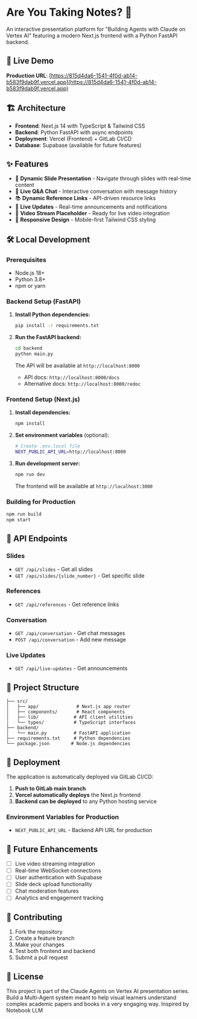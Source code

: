 # Are You Taking Notes? 📝

An interactive presentation platform for "Building Agents with Claude on Vertex AI" featuring a modern Next.js frontend with a Python FastAPI backend.

## 🚀 Live Demo

**Production URL**: [https://815d4da6-1541-4f0d-ab14-b583f9dab9f.vercel.app](https://815d4da6-1541-4f0d-ab14-b583f9dab9f.vercel.app)

## 🏗️ Architecture

- **Frontend**: Next.js 14 with TypeScript & Tailwind CSS
- **Backend**: Python FastAPI with async endpoints
- **Deployment**: Vercel (Frontend) + GitLab CI/CD
- **Database**: Supabase (available for future features)

## ✨ Features

- 📑 **Dynamic Slide Presentation** - Navigate through slides with real-time content
- 💬 **Live Q&A Chat** - Interactive conversation with message history
- 📚 **Dynamic Reference Links** - API-driven resource links
- 📢 **Live Updates** - Real-time announcements and notifications
- 🎥 **Video Stream Placeholder** - Ready for live video integration
- 📱 **Responsive Design** - Mobile-first Tailwind CSS styling

## 🛠️ Local Development

### Prerequisites

- Node.js 18+ 
- Python 3.8+
- npm or yarn

### Backend Setup (FastAPI)

1. **Install Python dependencies:**
   ```bash
   pip install -r requirements.txt
   ```

2. **Run the FastAPI backend:**
   ```bash
   cd backend
   python main.py
   ```

   The API will be available at `http://localhost:8000`
   - API docs: `http://localhost:8000/docs`
   - Alternative docs: `http://localhost:8000/redoc`

### Frontend Setup (Next.js)

1. **Install dependencies:**
   ```bash
   npm install
   ```

2. **Set environment variables** (optional):
   ```bash
   # Create .env.local file
   NEXT_PUBLIC_API_URL=http://localhost:8000
   ```

3. **Run development server:**
   ```bash
   npm run dev
   ```

   The frontend will be available at `http://localhost:3000`

### Building for Production

```bash
npm run build
npm start
```

## 🔌 API Endpoints

### Slides
- `GET /api/slides` - Get all slides
- `GET /api/slides/{slide_number}` - Get specific slide

### References  
- `GET /api/references` - Get reference links

### Conversation
- `GET /api/conversation` - Get chat messages
- `POST /api/conversation` - Add new message

### Live Updates
- `GET /api/live-updates` - Get announcements

## 📁 Project Structure

```
├── src/
│   ├── app/              # Next.js app router
│   ├── components/       # React components
│   ├── lib/             # API client utilities
│   └── types/           # TypeScript interfaces
├── backend/
│   └── main.py          # FastAPI application
├── requirements.txt     # Python dependencies
└── package.json        # Node.js dependencies
```

## 🚢 Deployment

The application is automatically deployed via GitLab CI/CD:

1. **Push to GitLab main branch**
2. **Vercel automatically deploys** the Next.js frontend
3. **Backend can be deployed** to any Python hosting service

### Environment Variables for Production

- `NEXT_PUBLIC_API_URL` - Backend API URL for production

## 🔮 Future Enhancements

- [ ] Live video streaming integration
- [ ] Real-time WebSocket connections
- [ ] User authentication with Supabase
- [ ] Slide deck upload functionality
- [ ] Chat moderation features
- [ ] Analytics and engagement tracking

## 🤝 Contributing

1. Fork the repository
2. Create a feature branch
3. Make your changes
4. Test both frontend and backend
5. Submit a pull request

## 📄 License

This project is part of the Claude Agents on Vertex AI presentation series.
Build a Multi-Agent system meant to help visual learners understand complex academic papers and books in a very engaging way. Inspired by Notebook LLM 
